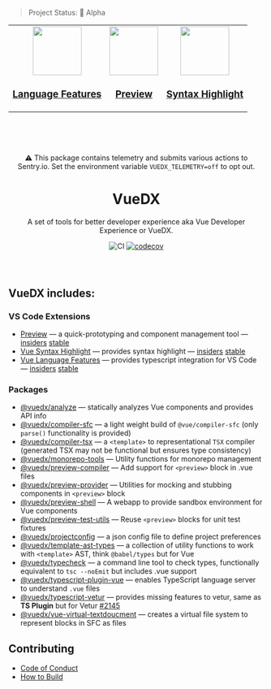> Project Status: 🚨 Alpha

<div align="center" style="margin-bottom: 72px">

<table border="0">  
  <tr>
  <td align="center">
    <a href="https://marketplace.visualstudio.com/items?itemName=znck.vue-language-features">
      <img src="./extensions/vscode-vue-language-features/logo.png" width="96" />
    </a>
    <h3>
      <a href="https://marketplace.visualstudio.com/items?itemName=znck.vue-language-features">Language Features</a>
    </h3>
    </a>
  </td>

  <td align="center">
    <a href="https://github.com/znck/preview">
      <img src="./assets/preview.png" width="96" />
    </a>
    <h3>
      <a href="https://github.com/znck/preview">Preview</a>
    </h3>
  </td>

  <td align="center">
    <a href="https://marketplace.visualstudio.com/items?itemName=znck.vue">
      <img src="./extensions/vscode-vue/logo.png" width="96" />
    </a>
    <h3>
      <a href="https://marketplace.visualstudio.com/items?itemName=znck.vue">Syntax Highlight</a>
    </h3>
  </td>
</tr>
</table>

<br>
<br>
<br>

:warning: This package contains telemetry and submits various actions to Sentry.io. Set the environment variable `VUEDX_TELEMETRY=off` to opt out.

# VueDX

A set of tools for better developer experience aka Vue Developer Experience or VueDX.

![CI](https://github.com/znck/vue-developer-experience/workflows/CI/badge.svg) [![codecov](https://codecov.io/gh/znck/vue-developer-experience/branch/main/graph/badge.svg?token=EF8TMXJK2D)](https://codecov.io/gh/znck/vue-developer-experience/)

</div>

## VueDX includes:

### VS Code Extensions

- [Preview](https://github.com/znck/preview/tree/main/extension) — a quick-prototyping and component management tool — [insiders](https://marketplace.visualstudio.com/items?itemName=znck.preview-insiders) [stable](https://marketplace.visualstudio.com/items?itemName=znck.preview)
- [Vue Syntax Highlight](./extensions/vscode-vue) — provides syntax highlight — [insiders](https://marketplace.visualstudio.com/items?itemName=znck.vue-language-features-insiders) [stable](https://marketplace.visualstudio.com/items?itemName=znck.vue-language-features)
- [Vue Language Features](./extensions/vscode-vue-language-features) — provides typescript integration for VS Code — [insiders](https://marketplace.visualstudio.com/items?itemName=znck.vue-insiders) [stable](https://marketplace.visualstudio.com/items?itemName=znck.vue)

### Packages

- [@vuedx/analyze](./packages/analyze) — statically analyzes Vue components and provides API info
- [@vuedx/compiler-sfc](./packages/compiler-sfc) — a light weight build of `@vue/compiler-sfc` (only `parse()` functionality is provided)
- [@vuedx/compiler-tsx](./packages/compiler-tsx) — a `<template>` to representational `TSX` compiler (generated TSX may not be functional but ensures type consistency)
- [@vuedx/monorepo-tools](./packages/monorepo-tools) — Utility functions for monorepo management
- [@vuedx/preview-compiler](https://github.com/znck/preview/tree/main/preview-compiler) — Add support for `<preview>` block in .vue files
- [@vuedx/preview-provider](https://github.com/znck/preview/tree/main/preview-provider) — Utilities for mocking and stubbing components in `<preview>` block
- [@vuedx/preview-shell](https://github.com/znck/preview/tree/main/preview-provider) — A webapp to provide sandbox environment for Vue components
- [@vuedx/preview-test-utils](https://github.com/znck/preview/tree/main/preview-provider) — Reuse `<preview>` blocks for unit test fixtures
- [@vuedx/projectconfig](./packages/projectconfig) — a json config file to define project preferences
- [@vuedx/template-ast-types](./packages/template-ast-types) — a collection of utility functions to work with `<template>` AST, think `@babel/types` but for Vue
- [@vuedx/typecheck](./packages/typecheck) — a command line tool to check types, functionally equivalent to `tsc --noEmit` but includes .vue support
- [@vuedx/typescript-plugin-vue](./packages/typescript-plugin-vue) — enables TypeScript language server to understand `.vue` files
- [@vuedx/typescript-vetur](./packages/typescript-vetur) — provides missing features to vetur, same as **TS Plugin** but for Vetur [#2145](https://github.com/vuejs/vetur/pull/2145)
- [@vuedx/vue-virtual-textdoucment](./packages/vue-virtual-textdocument) — creates a virtual file system to represent blocks in SFC as files
<!--EOL:Packages-->

## Contributing

- [Code of Conduct](CODE_OF_CONDUCT.md)
- [How to Build](CONTRIBUTING.md)
